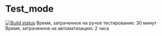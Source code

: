 # Test_mode
[![Build status](https://ci.appveyor.com/api/projects/status/b5hqhu93hc1dw2kq?svg=true)](https://ci.appveyor.com/project/mkorolkova311/test-mode)
Время, затраченное на ручое тестирование: 30 минут
Время, затраченное на автоматизацию: 2 часа
